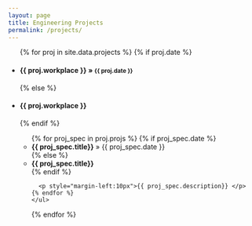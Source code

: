 ```yaml
---
layout: page
title: Engineering Projects
permalink: /projects/
---
```

<ul class="posts">
  {% for proj in site.data.projects %}
    {% if proj.date %}
      <h4><li>{{ proj.workplace }} &raquo; <small>{{ proj.date }}</small></li></h4>
    {% else %}
      <h4><li>{{ proj.workplace }}</li></h4>
    {% endif %}
    <ul>
    {% for proj_spec in proj.projs %}
      {% if proj_spec.date %}
       <li><strong>{{ proj_spec.title}}</strong> &raquo; {{ proj_spec.date }}</li>
      {% else %}
        <li><strong>{{ proj_spec.title}}</strong></li>
      {% endif %}
      
      <p style="margin-left:10px">{{ proj_spec.description}} </p>
    {% endfor %}
    </ul>
  {% endfor %}
</ul>
